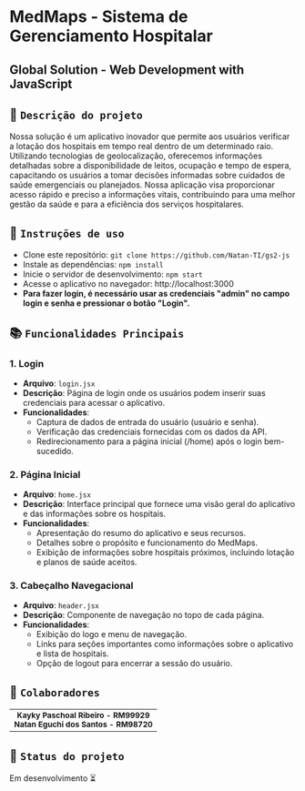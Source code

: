 # MedMaps - Sistema de Gerenciamento Hospitalar
## Global Solution - Web Development with JavaScript

## :memo: `Descrição do projeto` 

Nossa solução é um aplicativo inovador que permite aos usuários verificar a lotação dos hospitais em tempo real dentro de um determinado raio. Utilizando tecnologias de geolocalização, oferecemos informações detalhadas sobre a disponibilidade de leitos, ocupação e tempo de espera, capacitando os usuários a tomar decisões informadas sobre cuidados de saúde emergenciais ou planejados. Nossa aplicação visa proporcionar acesso rápido e preciso a informações vitais, contribuindo para uma melhor gestão da saúde e para a eficiência dos serviços hospitalares.


## :seedling: `Instruções de uso`

- Clone este repositório: `git clone https://github.com/Natan-TI/gs2-js`
- Instale as dependências: `npm install`
- Inicie o servidor de desenvolvimento: `npm start`
- Acesse o aplicativo no navegador: http://localhost:3000
- <b>Para fazer login, é necessário usar as credenciais "admin" no campo login e senha e pressionar o botão "Login".</b>


## :books: `Funcionalidades Principais` 

### 1. Login
* <b>Arquivo</b>: `login.jsx`
* <b>Descrição</b>: Página de login onde os usuários podem inserir suas credenciais para acessar o aplicativo.
* <b>Funcionalidades</b>:
    * Captura de dados de entrada do usuário (usuário e senha).
    * Verificação das credenciais fornecidas com os dados da API.
    * Redirecionamento para a página inicial (/home) após o login bem-sucedido.
### 2. Página Inicial
* <b>Arquivo</b>: `home.jsx`
* <b>Descrição</b>: Interface principal que fornece uma visão geral do aplicativo e das informações sobre os hospitais.
* <b>Funcionalidades</b>:
    * Apresentação do resumo do aplicativo e seus recursos.
    * Detalhes sobre o propósito e funcionamento do MedMaps.
    * Exibição de informações sobre hospitais próximos, incluindo lotação e planos de saúde aceitos.
### 3. Cabeçalho Navegacional
* <b>Arquivo</b>: `header.jsx`
* <b>Descrição</b>: Componente de navegação no topo de cada página.
* <b>Funcionalidades</b>:
    * Exibição do logo e menu de navegação.
    * Links para seções importantes como informações sobre o aplicativo e lista de hospitais.
    * Opção de logout para encerrar a sessão do usuário.


## :handshake: `Colaboradores`

<table>
  <tr>
    <td align="center">
        <sub>
          <b>Kayky Paschoal Ribeiro - RM99929</b>
          <br>
        </sub>
        <sub>
          <b>Natan Eguchi dos Santos - RM98720</b>
          <br>
        </sub>
    </td>
  </tr>
</table>

## :dart: `Status do projeto`

Em desenvolvimento :hourglass_flowing_sand:
